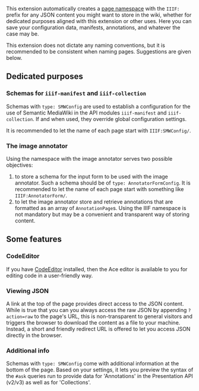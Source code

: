 This extension automatically creates a [page namespace](https://www.mediawiki.org/wiki/Manual:Namespace) with the <code>IIIF:</code> prefix for any JSON content you might want to store in the wiki, whether for dedicated purposes aligned with this extension or other uses. Here you can save your configuration data, manifests, annotations, and whatever the case may be. 

This extension does not dictate any naming conventions, but it is recommended to be consistent when naming pages. Suggestions are given below.

## Dedicated purposes

### Schemas for `iiif-manifest` and `iiif-collection`
Schemas with `type: SMWConfig` are used to establish a configuration for the use of Semantic MediaWiki in the API modules `iiif-manifest` and `iiif-collection`. If and when used, they override global configuration settings. 

It is recommended to let the name of each page start with `IIIF:SMWConfig/`.

### The image annotator
Using the namespace with the image annotator serves two possible objectives:
1. to store a schema for the input form to be used with the image annotator. Such a schema should be of `type: AnnotatorFormConfig`. It is recommended to let the name of each page start with something like `IIIF:AnnotatorForm/`.
2. to let the image annotator store and retrieve annotations that are formatted as an array of `AnnotationPage`s. Using the IIIF namespace is not mandatory but may be a convenient and transparent way of storing content.

## Some features

### CodeEditor
If you have [CodeEditor](https://www.mediawiki.org/wiki/Extension:CodeEditor) installed, then the Ace editor is available to you for editing code in a user-friendly way.

### Viewing JSON
A link at the top of the page provides direct access to the JSON content. While is true that you can you always access the raw JSON by appending `?action=raw` to the page's URL, this is non-transparent to general visitors and triggers the browser to download the content as a file to your machine. Instead, a short and friendly redirect URL is offered to let you access JSON directly in the browser.

### Additional info
Schemas with `type: SMWConfig` come with additional information at the bottom of the page. Based on your settings, it lets you preview the syntax of the `#ask` queries run to provide data for 'Annotations' in the Presentation API (v2/v3) as well as for 'Collections'. 
